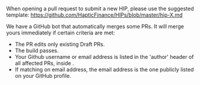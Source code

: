 When opening a pull request to submit a new HIP, please use the suggested template: https://github.com/HapticFinance/HIPs/blob/master/hip-X.md

We have a GitHub bot that automatically merges some PRs. It will merge yours immediately if certain criteria are met:

 - The PR edits only existing Draft PRs.
 - The build passes.
 - Your Github username or email address is listed in the 'author' header of all affected PRs, inside <triangular brackets>.
 - If matching on email address, the email address is the one publicly listed on your GitHub profile.
